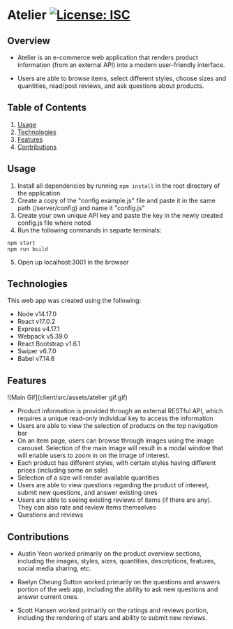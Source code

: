 # Atelier [![License: ISC](https://img.shields.io/badge/License-ISC-blue.svg)](https://opensource.org/licenses/ISC)

## Overview

- Atelier is an e-commerce web application that renders product information (from an external API) into a modern user-friendly interface.

- Users are able to browse items, select different styles, choose sizes and quantities, read/post reviews, and ask questions about products.

## Table of Contents

1. [Usage](#Usage)
1. [Technologies](#Technologies)
1. [Features](#Features)
1. [Contributions](#Contributions)

## Usage

1. Install all dependencies by running `npm install` in the root directory of the application
2. Create a copy of the "config.example.js" file and paste it in the same path (/server/config) and name it "config.js"
3. Create your own unique API key and paste the key in the newly created config.js file where noted
4. Run the following commands in separte terminals:
```
npm start
npm run build
```
5. Open up localhost:3001 in the browser


## Technologies

This web app was created using the following:

- Node v14.17.0
- React v17.0.2
- Express v4.17.1
- Webpack v5.39.0
- React Bootstrap v1.6.1
- Swiper v6.7.0
- Babel v7.14.6

## Features

![Main Gif](client/src/assets/atelier gif.gif)

- Product information is provided through an external RESTful API, which requires a unique read-only individual key to access the information
- Users are able to view the selection of products on the top navigation bar
- On an item page, users can browse through images using the image carousel. Selection of the main image will result in a modal window that will enable users to zoom in on the image of interest.
- Each product has different styles, with certain styles having different prices (including some on sale)
- Selection of a size will render available quantities
- Users are able to view questions regarding the product of interest, submit new questions, and answer existing ones
- Users are able to seeing existing reviews of items (if there are any). They can also rate and review items themselves
- Questions and reviews

## Contributions

- Austin Yeon worked primarily on the product overview sections, including the images, styles, sizes, quantities, descriptions, features, social media sharing, etc.

- Raelyn Cheung Sutton worked primarily on the questions and answers portion of the web app, including the ability to ask new questions and answer current ones.

- Scott Hansen worked primarily on the ratings and reviews portion, including the rendering of stars and ability to submit new reviews.
